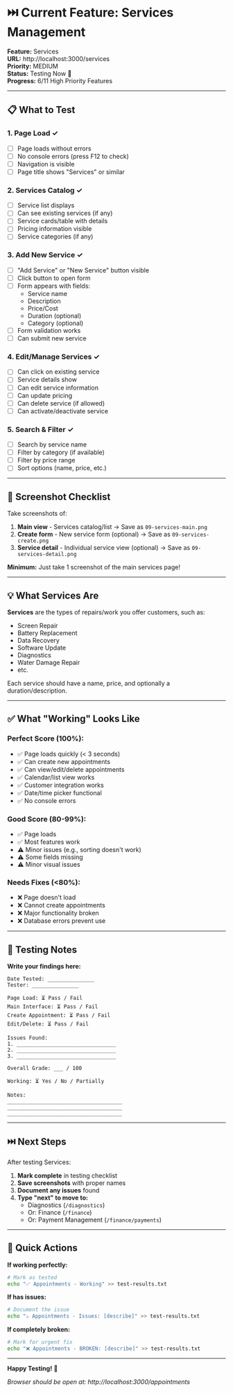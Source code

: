 # ⏭️ Current Feature: Services Management

**Feature:** Services  
**URL:** http://localhost:3000/services  
**Priority:** MEDIUM  
**Status:** Testing Now 🧪  
**Progress:** 6/11 High Priority Features

---

## 📋 What to Test

### 1. Page Load ✓
- [ ] Page loads without errors
- [ ] No console errors (press F12 to check)
- [ ] Navigation is visible
- [ ] Page title shows "Services" or similar

### 2. Services Catalog ✓
- [ ] Service list displays
- [ ] Can see existing services (if any)
- [ ] Service cards/table with details
- [ ] Pricing information visible
- [ ] Service categories (if any)

### 3. Add New Service ✓
- [ ] "Add Service" or "New Service" button visible
- [ ] Click button to open form
- [ ] Form appears with fields:
  - Service name
  - Description
  - Price/Cost
  - Duration (optional)
  - Category (optional)
- [ ] Form validation works
- [ ] Can submit new service

### 4. Edit/Manage Services ✓
- [ ] Can click on existing service
- [ ] Service details show
- [ ] Can edit service information
- [ ] Can update pricing
- [ ] Can delete service (if allowed)
- [ ] Can activate/deactivate service

### 5. Search & Filter ✓
- [ ] Search by service name
- [ ] Filter by category (if available)
- [ ] Filter by price range
- [ ] Sort options (name, price, etc.)

---

## 📸 Screenshot Checklist

Take screenshots of:
1. **Main view** - Services catalog/list → Save as `09-services-main.png`
2. **Create form** - New service form (optional) → Save as `09-services-create.png`
3. **Service detail** - Individual service view (optional) → Save as `09-services-detail.png`

**Minimum:** Just take 1 screenshot of the main services page!

---

## 💡 What Services Are

**Services** are the types of repairs/work you offer customers, such as:
- Screen Repair
- Battery Replacement
- Data Recovery
- Software Update
- Diagnostics
- Water Damage Repair
- etc.

Each service should have a name, price, and optionally a duration/description.

---

## ✅ What "Working" Looks Like

### Perfect Score (100%):
- ✅ Page loads quickly (< 3 seconds)
- ✅ Can create new appointments
- ✅ Can view/edit/delete appointments
- ✅ Calendar/list view works
- ✅ Customer integration works
- ✅ Date/time picker functional
- ✅ No console errors

### Good Score (80-99%):
- ✅ Page loads
- ✅ Most features work
- ⚠️ Minor issues (e.g., sorting doesn't work)
- ⚠️ Some fields missing
- ⚠️ Minor visual issues

### Needs Fixes (<80%):
- ❌ Page doesn't load
- ❌ Cannot create appointments
- ❌ Major functionality broken
- ❌ Database errors prevent use

---

## 📝 Testing Notes

**Write your findings here:**

```
Date Tested: _______________
Tester: _______________

Page Load: ⏳ Pass / Fail
Main Interface: ⏳ Pass / Fail
Create Appointment: ⏳ Pass / Fail
Edit/Delete: ⏳ Pass / Fail

Issues Found:
1. ________________________________
2. ________________________________
3. ________________________________

Overall Grade: ___ / 100

Working: ⏳ Yes / No / Partially

Notes:
_____________________________________
_____________________________________
_____________________________________
```

---

## ⏭️ Next Steps

After testing Services:

1. **Mark complete** in testing checklist
2. **Save screenshots** with proper names
3. **Document any issues** found
4. **Type "next" to move to:**
   - Diagnostics (`/diagnostics`)
   - Or: Finance (`/finance`)
   - Or: Payment Management (`/finance/payments`)

---

## 🔄 Quick Actions

**If working perfectly:**
```bash
# Mark as tested
echo "✅ Appointments - Working" >> test-results.txt
```

**If has issues:**
```bash
# Document the issue
echo "⚠️ Appointments - Issues: [describe]" >> test-results.txt
```

**If completely broken:**
```bash
# Mark for urgent fix
echo "❌ Appointments - BROKEN: [describe]" >> test-results.txt
```

---

**Happy Testing!** 🧪

*Browser should be open at: http://localhost:3000/appointments*

